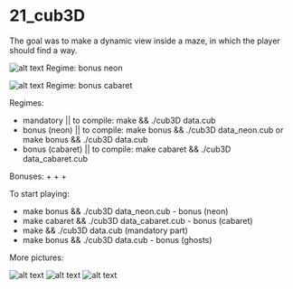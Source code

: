 # 21_cub3D

The goal was to make a dynamic view inside a maze, in which the player should find a way.

![alt text](rendered_scenes/neon1.png)
Regime: bonus neon

![alt text](rendered_scenes/fire1.png)
Regime: bonus cabaret

Regimes:
- mandatory || to compile: make && ./cub3D data.cub
- bonus (neon) || to compile: make bonus && ./cub3D data_neon.cub or make bonus && ./cub3D data.cub
- bonus (cabaret) || to compile: make cabaret && ./cub3D data_cabaret.cub



Bonuses:
+
+
+


To start playing:
- make bonus && ./cub3D data_neon.cub - bonus (neon)
- make cabaret && ./cub3D data_cabaret.cub - bonus (cabaret)
- make && ./cub3D data.cub (mandatory part)
- make bonus && ./cub3D data.cub - bonus (ghosts)


More pictures:


![alt text](https://raw.githubusercontent.com/Olkanaut/21_cub3D/master/rendered_scenes/fire2.png?token=AJK7TEUYLL7R5TMMY5P7R5K7OYHDM)
![alt text](https://raw.githubusercontent.com/Olkanaut/21_cub3D/master/rendered_scenes/neon2.png?token=AJK7TESR4CENUTLQMWX32OK7OYG6G)
![alt text](https://raw.githubusercontent.com/Olkanaut/21_cub3D/master/rendered_scenes/ghost1.png?token=AJK7TEUIGN3JN7BFS3AV2IC7OYHGW)
